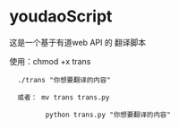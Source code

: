 # youdaoScript

这是一个基于有道web API 的 翻译脚本

使用：chmod +x trans

      ./trans "你想要翻译的内容"

      或者： mv trans trans.py
      
             python trans.py "你想要翻译的内容"

